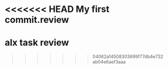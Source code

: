 <<<<<<< HEAD
My first commit.review
=======
# alx task review
>>>>>>> 04062a14508303699f77db4e732ab04e6aef3aaa
